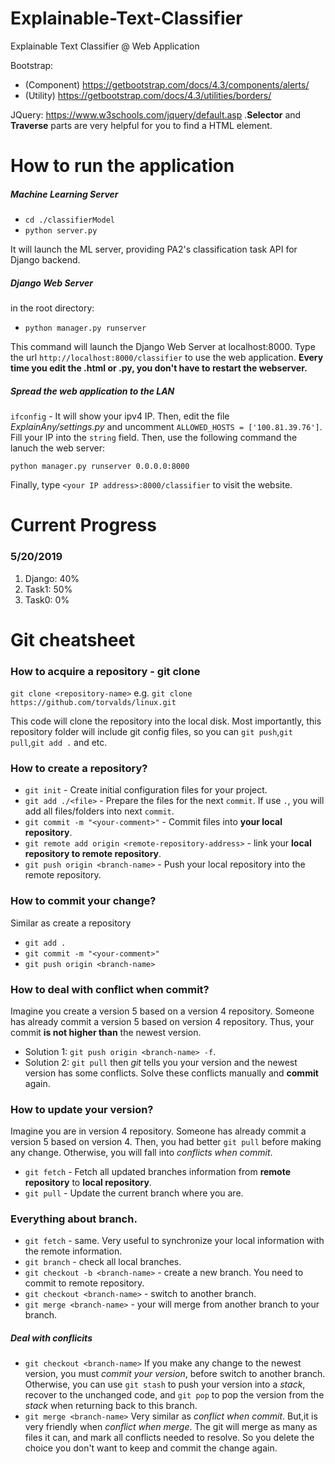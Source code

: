 # Explainable-Text-Classifier
Explainable Text Classifier @ Web Application 

Bootstrap: 
* (Component) https://getbootstrap.com/docs/4.3/components/alerts/
* (Utility)   https://getbootstrap.com/docs/4.3/utilities/borders/
           
JQuery: https://www.w3schools.com/jquery/default.asp .**Selector** and **Traverse** parts are very helpful for you to find a HTML element.

# How to run the application
##### Machine Learning Server
* `cd ./classifierModel`
* `python server.py`

It will launch the ML server, providing PA2's classification task API for Django backend.

##### Django Web Server
in the root directory:
* `python manager.py runserver`

This command will launch the Django Web Server at localhost:8000. Type the url `http://localhost:8000/classifier` to use the web application. **Every time you edit the .html or .py, you don't have to restart the webserver.**

##### Spread the web application to the LAN
`ifconfig` - It will show your ipv4 IP. Then, edit the file *ExplainAny/settings.py* and uncomment `ALLOWED_HOSTS = ['100.81.39.76']`. Fill your IP into the `string` field. Then, use the following command the lanuch the web server:

`python manager.py runserver 0.0.0.0:8000`

Finally, type `<your IP address>:8000/classifier` to visit the website.


# Current Progress 
### 5/20/2019
1. Django: 40%
2. Task1: 50%
3. Task0: 0%

# Git cheatsheet
### How to acquire a repository - git clone
`git clone <repository-name>`     e.g. `git clone https://github.com/torvalds/linux.git`

This code will clone the repository into the local disk. Most importantly, this repository folder will include git config files, so you can `git push`,`git pull`,`git add .` and etc.

### How to create a repository?
* `git init` - Create initial configuration files for your project.
* `git add ./<file>` - Prepare the files for the next `commit`. If use `.`, you will add all files/folders into next `commit`.
* `git commit -m "<your-comment>"` - Commit files into **your local repository**.
* `git remote add origin <remote-repository-address>` - link your **local repository to remote repository**.
* `git push origin <branch-name>` - Push your local repository into the remote repository.

### How to commit your change?
Similar as create a repository
* `git add .`
* `git commit -m "<your-comment>"`
* `git push origin <branch-name>`

### How to deal with conflict when commit?
Imagine you create a version 5 based on a version 4 repository. Someone has already commit a version 5 based on version 4 repository. Thus, your commit **is not higher than** the newest version. 
* Solution 1: `git push origin <branch-name> -f`.
* Solution 2: `git pull` then *git* tells you your version and the newest version has some conflicts. Solve these conflicts manually and **commit** again.

### How to update your version?
Imagine you are in version 4 repository. Someone has already commit a version 5 based on version 4. Then, you had better `git pull` before making any change. Otherwise, you will fall into *conflicts when commit*.
* `git fetch` - Fetch all updated branches information from **remote repository** to **local repository**.
* `git pull` - Update the current branch where you are.

### Everything about branch.
* `git fetch` - same. Very useful to synchronize your local information with the remote information.
* `git branch` - check all local branches.
* `git checkout -b <branch-name>` - create a new branch. You need to commit to remote repository.
* `git checkout <branch-name>` - switch to another branch.
* `git merge <branch-name>` - your will merge from another branch to your branch.
##### Deal with conflicits
* `git checkout <branch-name>` If you make any change to the newest version, you must *commit your version*, before switch to another branch. Otherwise, you can use `git stash` to push your version into a *stack*, recover to the unchanged code, and `git pop` to pop the version from the *stack* when returning back to this branch.
* `git merge <branch-name>` Very similar as *conflict when commit*. But,it is very friendly when *conflict when merge*. The git will merge as many as files it can, and mark all conflicts needed to resolve. So you delete the choice you don't want to keep and commit the change again.
